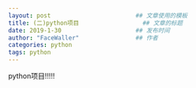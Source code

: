 ```yaml
---
layout: post                        ## 文章使用的模板
title: (二)python项目					## 文章的标题
date: 2019-1-30						## 发布时间
author: "FaceWaller"                ## 作者
categories: python
tags: python
---
```


python项目!!!!!


